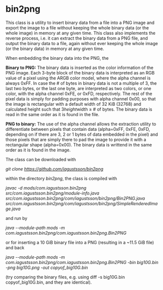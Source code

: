 # bin2png
This class is a utility to insert binary data from a file into a PNG image and export the image to a file without keeping the whole binary data (or the whole image) in memory at any given time. This class also implements the reverse process, i.e. it can extract the binary data from a PNG file, and output the binary data to a file, again without ever keeping the whole image (or the binary data) in memory at any given time. 

When embedding the binary data into the PNG, the 

**Binary to PNG:** The binary data is inserted as the color information of the PNG image. Each 3-byte block of the binary data is interpreted as an RGB value of a pixel using the ARGB color model, where the alpha channel is always 0xFF. In case the # of bytes in binary data is not a multiple of 3, the last two bytes, or the last one byte, are interpreted as two colors, or one color, with the alpha channel 0xFE, or 0xFD, respectively. The rest of the pixel data is simply for padding purposes with alpha channel 0x00, so that the image is rectangular with a default width of 32 KiB (32768) and calculated height such that 3*height*width ≥ # of bytes. The binary data is read in the same order as it is found in the file.

**PNG to binary:** The use of the alpha channel allows the extraction utility to differentiate between pixels that contain data (alpha=0xFF, 0xFE, 0xFD, depending on if there are 3, 2 or 1 bytes of data embedded in the pixel) and those pixels that are simply there to pad the image to provide it with a rectangular shape (alpha=0x00). The binary data is writtend in the same order as it is found in the image.

The class can be downloaded with

_git clone https://github.com/iagustsson/bin2png_

within the directory _bin2png_, the class is compiled with

_javac -d mods/com.iagustsson.bin2png src/com.iagustsson.bin2png/module-info.java src/com.iagustsson.bin2png/com/iagustsson/bin2png/Bin2PNG.java src/com.iagustsson.bin2png/com/iagustsson/bin2png/SimpleRenderedImage.java_

and run by

_java --module-path mods -m com.iagustsson.bin2png/com.iagustsson.bin2png.Bin2PNG_

or for inserting a 10 GiB binary file into a PNG (resulting in a ~11.5 GiB file) and back

_java --module-path mods -m com.iagustsson.bin2png/com.iagustsson.bin2png.Bin2PNG -bin big10G.bin -png big10G.png -out copyof_big10G.bin_

(try comparing the binary files, e.g. using diff -s big10G.bin copyof_big10G.bin, and they are identical).

